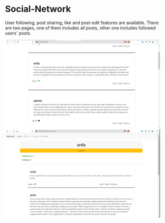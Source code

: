 # Social-Network
User following, post sharing, like and post-edit features are available. There are two pages, one of them includes all posts, other one includes followed users' posts.

<img src='img/main.jpg'>
<img src='img/profile.jpg'>

